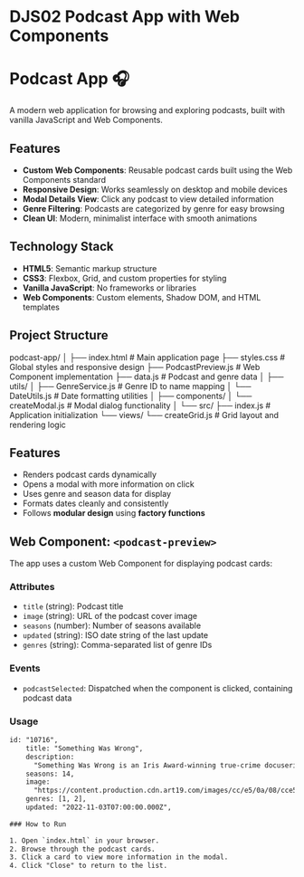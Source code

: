# DJS02 Podcast App with Web Components

# Podcast App 🎧

A modern web application for browsing and exploring podcasts, built with vanilla JavaScript and Web Components.

## Features

- **Custom Web Components**: Reusable podcast cards built using the Web Components standard
- **Responsive Design**: Works seamlessly on desktop and mobile devices
- **Modal Details View**: Click any podcast to view detailed information
- **Genre Filtering**: Podcasts are categorized by genre for easy browsing
- **Clean UI**: Modern, minimalist interface with smooth animations

## Technology Stack

- **HTML5**: Semantic markup structure
- **CSS3**: Flexbox, Grid, and custom properties for styling
- **Vanilla JavaScript**: No frameworks or libraries
- **Web Components**: Custom elements, Shadow DOM, and HTML templates

## Project Structure
podcast-app/
│
├── index.html # Main application page
├── styles.css # Global styles and responsive design
├── PodcastPreview.js # Web Component implementation
├── data.js # Podcast and genre data
│
├── utils/
│ ├── GenreService.js # Genre ID to name mapping
│ └── DateUtils.js # Date formatting utilities
│
├── components/
│ └── createModal.js # Modal dialog functionality
│
└── src/
├── index.js # Application initialization
└── views/
└── createGrid.js # Grid layout and rendering logic

## Features

- Renders podcast cards dynamically
- Opens a modal with more information on click
- Uses genre and season data for display
- Formats dates cleanly and consistently
- Follows **modular design** using **factory functions**

## Web Component: `<podcast-preview>`

The app uses a custom Web Component for displaying podcast cards:

### Attributes
- `title` (string): Podcast title
- `image` (string): URL of the podcast cover image
- `seasons` (number): Number of seasons available
- `updated` (string): ISO date string of the last update
- `genres` (string): Comma-separated list of genre IDs

### Events
- `podcastSelected`: Dispatched when the component is clicked, containing podcast data

### Usage
```html
id: "10716",
    title: "Something Was Wrong",
    description:
      "Something Was Wrong is an Iris Award-winning true-crime docuseries about the discovery, trauma, and recovery from shocking life events and abusive relationships.",
    seasons: 14,
    image:
      "https://content.production.cdn.art19.com/images/cc/e5/0a/08/cce50a08-d77d-490e-8c68-17725541b0ca/9dcebd4019d57b9551799479fa226e2a79026be5e2743c7aef19eac53532a29d66954da6e8dbdda8219b059a59c0abe6dba6049892b10dfb2f25ed90d6fe8d9a.jpeg",
    genres: [1, 2],
    updated: "2022-11-03T07:00:00.000Z",
  
### How to Run

1. Open `index.html` in your browser.
2. Browse through the podcast cards.
3. Click a card to view more information in the modal.
4. Click "Close" to return to the list.
